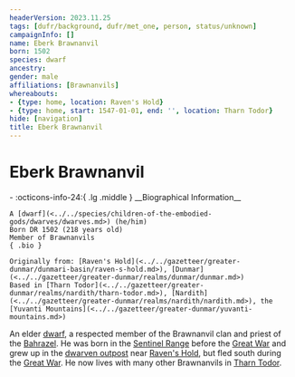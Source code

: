 ```yaml
---
headerVersion: 2023.11.25
tags: [dufr/background, dufr/met_one, person, status/unknown]
campaignInfo: []
name: Eberk Brawnanvil
born: 1502
species: dwarf
ancestry:
gender: male
affiliations: [Brawnanvils]
whereabouts:
- {type: home, location: Raven's Hold}
- {type: home, start: 1547-01-01, end: '', location: Tharn Todor}
hide: [navigation]
title: Eberk Brawnanvil
---
```

# Eberk Brawnanvil
<div class="grid cards ext-narrow-margin ext-one-column" markdown>
- :octicons-info-24:{ .lg .middle } __Biographical Information__

    A [dwarf](<../../species/children-of-the-embodied-gods/dwarves/dwarves.md>) (he/him)  
    Born DR 1502 (218 years old)  
    Member of Brawnanvils  
    { .bio }

    Originally from: [Raven's Hold](<../../gazetteer/greater-dunmar/dunmari-basin/raven-s-hold.md>), [Dunmar](<../../gazetteer/greater-dunmar/realms/dunmar/dunmar.md>)
    Based in [Tharn Todor](<../../gazetteer/greater-dunmar/realms/nardith/tharn-todor.md>), [Nardith](<../../gazetteer/greater-dunmar/realms/nardith/nardith.md>), the [Yuvanti Mountains](<../../gazetteer/greater-dunmar/yuvanti-mountains.md>)
</div>


An elder [dwarf](<../../species/children-of-the-embodied-gods/dwarves/dwarves.md>), a respected member of the Brawnanvil clan and priest of the [Bahrazel](<../../cosmology/gods/embodied-gods/bahrazel.md>). He was born in the [Sentinel Range](<../../gazetteer/sentinel-range/sentinel-range.md>) before the [Great War](<../../events/1500s/great-war.md>) and grew up in the [dwarven outpost](<../../gazetteer/greater-dunmar/dunmari-basin/dwarven-outpost-raven-s-hold.md>) near [Raven's Hold](<../../gazetteer/greater-dunmar/dunmari-basin/raven-s-hold.md>), but fled south during the [Great War](<../../events/1500s/great-war.md>). He now lives with many other Brawnanvils in [Tharn Todor](<../../gazetteer/greater-dunmar/realms/nardith/tharn-todor.md>). 

